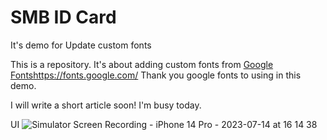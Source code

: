 # SMB ID Card
It's demo for Update custom fonts

This is a repository. It's about adding custom fonts from [Google Fonts](https://fonts.google.com/)https://fonts.google.com/
Thank you google fonts to using in this demo.

I will write a short article soon! I'm busy today.

UI
![Simulator Screen Recording - iPhone 14 Pro - 2023-07-14 at 16 14 38](https://github.com/apinun-wong/RandomMeme/assets/49288081/d6e4bdf4-1a64-451f-93fc-e040ba5cfd0e)




